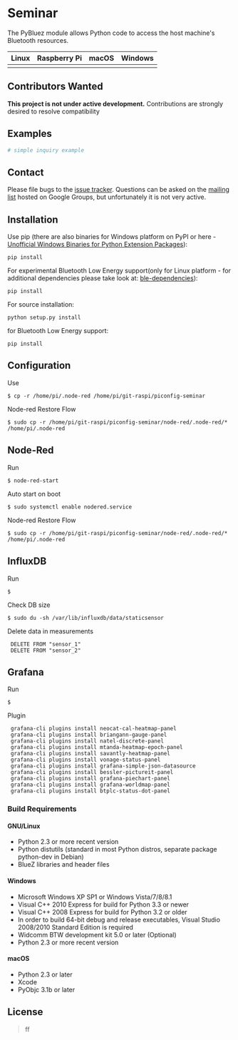 Seminar
=======


The PyBluez module allows Python code to access the host machine's Bluetooth
resources.

| Linux  | Raspberry Pi | macOS | Windows |
| ------ | ------------ | ----- | ------- |
|        |              |       |         |




Contributors Wanted
-------------------

**This project is not under active development.** Contributions are strongly
desired to resolve compatibility 


Examples
--------

```python
# simple inquiry example

```

Contact
-------

Please file bugs to the [issue tracker][bugs]. Questions can be asked on the
[mailing list][ml] hosted on Google Groups, but unfortunately it is not very
active.

[bugs]: https://github.com/pybluez/pybluez/issues
[ml]: http://groups.google.com/group/pybluez/


Installation
------------

Use pip (there are also binaries for Windows platform on PyPI or here - [Unofficial Windows Binaries for Python Extension Packages](https://www.lfd.uci.edu/~gohlke/pythonlibs/#pybluez)):

    pip install 

For experimental Bluetooth Low Energy support(only for Linux platform -
for additional dependencies please take look at:
[ble-dependencies](https://bitbucket.org/OscarAcena/pygattlib/src/45e04060881a20189412681f52d55ff5add9f388/DEPENDS?at=default)):

    pip install 

For source installation:

    python setup.py install

for Bluetooth Low Energy support:

    pip install 

Configuration
------------

Use 

    $ cp -r /home/pi/.node-red /home/pi/git-raspi/piconfig-seminar


Node-red Restore Flow

    $ sudo cp -r /home/pi/git-raspi/piconfig-seminar/node-red/.node-red/* /home/pi/.node-red
 

Node-Red
------------
Run

    $ node-red-start

Auto start on boot

    $ sudo systemctl enable nodered.service

Node-red Restore Flow

    $ sudo cp -r /home/pi/git-raspi/piconfig-seminar/node-red/.node-red/* /home/pi/.node-red

InfluxDB
------------
Run

    $ 

Check DB size

    $ sudo du -sh /var/lib/influxdb/data/staticsensor

Delete data in measurements

     DELETE FROM "sensor_1"
     DELETE FROM "sensor_2"  
      
Grafana
------------
Run

    $ 

Plugin

     grafana-cli plugins install neocat-cal-heatmap-panel
     grafana-cli plugins install briangann-gauge-panel
     grafana-cli plugins install natel-discrete-panel
     grafana-cli plugins install mtanda-heatmap-epoch-panel
     grafana-cli plugins install savantly-heatmap-panel
     grafana-cli plugins install vonage-status-panel
     grafana-cli plugins install grafana-simple-json-datasource
     grafana-cli plugins install bessler-pictureit-panel
     grafana-cli plugins install grafana-piechart-panel
     grafana-cli plugins install grafana-worldmap-panel
     grafana-cli plugins install btplc-status-dot-panel  
      

### Build Requirements

#### GNU/Linux

-   Python 2.3 or more recent version
-   Python distutils (standard in most Python distros, separate package
    python-dev in Debian)
-   BlueZ libraries and header files

#### Windows

-   Microsoft Windows XP SP1 or Windows Vista/7/8/8.1
-   Visual C++ 2010 Express for build for Python 3.3 or newer
-   Visual C++ 2008 Express for build for Python 3.2 or older
-   In order to build 64-bit debug and release executables, Visual
    Studio 2008/2010 Standard Edition is required
-   Widcomm BTW development kit 5.0 or later (Optional)
-   Python 2.3 or more recent version

#### macOS

-   Python 2.3 or later
-   Xcode
-   PyObjc 3.1b or later
    

License
-------

> ff
